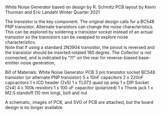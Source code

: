 White Noise Generator
based on design by R. Schmitz
PCB layout by Kevin Thurman and Eric Landahl
Winter Quarter 2021

The transistor is the key component.  The original design calls for a BC548 PNP transistor.
Alternate transistors can change the noise characteristics.  This can be explored by soldering a transistor socket instead of an actual transistor so the transistors can be swapped to explore noise characteristics.  
Note that if using a standard 2N3904 transistor, the pinout is reversed and the transistor should be inserted rotated 180 degres.
The Collector is not connected, and is indicated by "!!!" on the rear for reverse-biased base-emitter noise generation,

Bill of Materials:
White Noise Generator PCB
3 pin transistor socket
BC548 transistor (or alternate PNP transistor)
5 x 10nF capacitors
2 x 220nF capcacitors
1 x ICD header (2x5)
1 x TL072 quad op amp
1 x DIP Socket (2x4)
4 x 100k resistors
1 x 100 uF capacitor (polarized)
1 x Thonk jack
1 x M2.5 standoff (10 mm long), bolt and nut



A schematic, images of PCB, and SVG of PCB are attached, but the board design is no longer available
